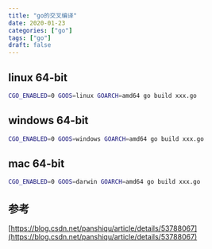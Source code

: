 ```yaml
---
title: "go的交叉编译"
date: 2020-01-23
categories: ["go"]
tags: ["go"]
draft: false 
---
```

## linux 64-bit
```bash
CGO_ENABLED=0 GOOS=linux GOARCH=amd64 go build xxx.go
```
## windows 64-bit
```bash
CGO_ENABLED=0 GOOS=windows GOARCH=amd64 go build xxx.go
```
## mac 64-bit
```bash
CGO_ENABLED=0 GOOS=darwin GOARCH=amd64 go build xxx.go
```

## 参考
[https://blog.csdn.net/panshiqu/article/details/53788067](https://blog.csdn.net/panshiqu/article/details/53788067)